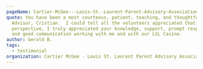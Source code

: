 ```yaml
---
pageName: Cartier-McGee---Louis-St.-Laurent-Parent-Advisory-Association
quote: You have been a most courteous, patient, teaching, and thoughtful
  Advisor, Cristian.  I could tell all the volunteers appreciated that.  From my
  perspective, I truly appreciated your knowledge, support, prompt responses,
  and good communication working with me and with our LSL Casino.
author: Gerald B.
tags:
  - testimonial
organization: Cartier McGee - Louis St. Laurent Parent Advisory Association
---
```

